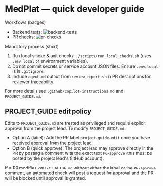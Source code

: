 # MedPlat — quick developer guide

Workflows (badges)

- Backend tests: ![backend-tests](https://github.com/Tazaai/medplat/actions/workflows/backend-tests.yml/badge.svg)
- PR checks: ![pr-checks](https://github.com/Tazaai/medplat/actions/workflows/pr-checks.yml/badge.svg)

Mandatory process (short)

1. Run local smoke & unit checks: `./scripts/run_local_checks.sh` (uses `.env.local` or environment variables).
2. Do not commit secrets or service account JSON files. Ensure `.env.local` is in `.gitignore`.
3. Include `agent.md` output from `review_report.sh` in PR descriptions for reviewer traceability.

For more details see `.github/copilot-instructions.md` and `PROJECT_GUIDE.md`.

PROJECT_GUIDE edit policy
-------------------------

Edits to `PROJECT_GUIDE.md` are treated as privileged and require explicit approval from the project lead. To modify `PROJECT_GUIDE.md`:

- Option A (label): Add the PR label `project-guide-edit` once you have received approval from the project lead.
- Option B (quick approve): The project lead may approve directly in the PR by posting a comment with the exact text `PG-approve` (this must be posted by the project lead's GitHub account).

If a PR modifies `PROJECT_GUIDE.md` without either the label or the `PG-approve` comment, an automated check will post a request for approval and the PR will be blocked until approval is granted.

